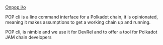 
[Onpop i/o](https://onpop.io/)

POP cli is a line command interface for a Polkadot chain, it is opinionated, meaning it makes assumptions to get a working chain up and running.

POP cli, is nimble and we use it for DevRel and to offer a tool for Polkadot JAM chain developers

